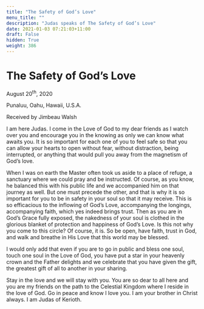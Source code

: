 ```yaml
---
title: "The Safety of God’s Love"
menu_title: ""
description: "Judas speaks of The Safety of God’s Love"
date: 2021-01-03 07:21:03+11:00
draft: False
hidden: True
weight: 386
---
```

# The Safety of God’s Love

August 20<sup>th</sup>, 2020

Punaluu, Oahu, Hawaii, U.S.A.

Received by Jimbeau Walsh



I am here Judas. I come in the Love of God to my dear friends as I watch over you and encourage you in the knowing as only we can know what awaits you. It is so important for each one of you to feel safe so that you can allow your hearts to open without fear, without distraction, being interrupted, or anything that would pull you away from the magnetism of God’s love.

When I was on earth the Master often took us aside to a place of refuge, a sanctuary where we could pray and be instructed. Of course, as you know, he balanced this with his public life and we accompanied him on that journey as well. But one must precede the other, and that is why it is so important for you to be in safety in your soul so that it may receive. This is so efficacious to the inflowing of God’s Love, accompanying the longings, accompanying faith, which yes indeed brings trust. Then as you are in God’s Grace fully exposed, the nakedness of your soul is clothed in the glorious blanket of protection and happiness of God’s Love. Is this not why you come to this circle? Of course, it is. So be open, have faith, trust in God, and walk and breathe in His Love that this world may be blessed.

I would only add that even if you are to go in public and bless one soul, touch one soul in the Love of God, you have put a star in your heavenly crown and the Father delights and we celebrate that you have given the gift, the greatest gift of all to another in your sharing. 

Stay in the love and we will stay with you. You are so dear to all here and you are my friends on the path to the Celestial Kingdom where I reside in the love of God. Go in peace and know I love you. I am your brother in Christ always. I am Judas of Kerioth.